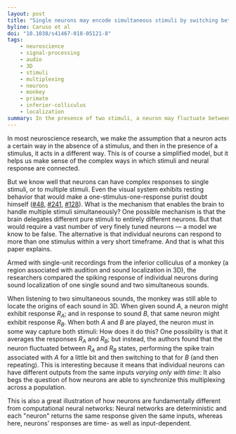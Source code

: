 ```yaml
---
layout: post
title: "Single neurons may encode simultaneous stimuli by switching between activity patterns"
byline: Caruso et al
doi: "10.1038/s41467-018-05121-8"
tags:
    - neuroscience
    - signal-processing
    - audio
    - 3D
    - stimuli
    - multiplexing
    - neurons
    - monkey
    - primate
    - inferior-colliculus
    - localization
summary: In the presence of two stimuli, a neuron may fluctuate between response patterns to convey its responses to both stimuli.
---
```


In most neuroscience research, we make the assumption that a neuron acts a certain way in the absence of a stimulus, and then in the presence of a stimulus, it acts in a different way. This is of course a simplified model, but it helps us make sense of the complex ways in which stimuli and neural response are connected.

But we know well that neurons can have complex responses to single stimuli, or to multiple stimuli. Even the visual system exhibits resting behavior that would make a one-stimulus-one-response purist doubt himself ([#48](http://blog.jordan.matelsky.com/365papers/48), [#241](http://blog.jordan.matelsky.com/365papers/241), [#128](http://blog.jordan.matelsky.com/365papers/128)). What is the mechanism that enables the brain to handle multiple stimuli simultaneously? One possible mechanism is that the brain delegates different pure stimuli to entirely different neurons. But that would require a vast number of very finely tuned neurons — a model we know to be false. The alternative is that individual neurons can respond to more than one stimulus within a very short timeframe. And that is what this paper explains.

Armed with single-unit recordings from the inferior colliculus of a monkey (a region associated with audition and sound localization in 3D), the researchers compared the spiking response of individual neurons during sound localization of one single sound and two simultaneous sounds.

When listening to two simultaneous sounds, the monkey was still able to locate the origins of each sound in 3D. When given sound $A$, a neuron might exhibit response $R_A$; and in response to sound $B$, that same neuron might exhibit response $R_B$. When both $A$ and $B$ are played, the neuron must in some way capture both stimuli: How does it do this? One possibility is that it averages the responses $R_A$ and $R_B$; but instead, the authors found that the neuron fluctuated between $R_A$ and $R_B$ states, performing the spike train associated with $A$ for a little bit and then switching to that for $B$ (and then repeating). This is interesting because it means that individual neurons can have different outputs from the same inputs _varying only with time_: It also begs the question of how neurons are able to synchronize this multiplexing across a population.

This is also a great illustration of how neurons are fundamentally different from computational neural networks: Neural networks are deterministic and each "neuron" returns the same response given the same inputs, whereas here, neurons' responses are time- as well as input-dependent.
